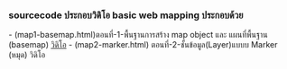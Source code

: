 <h3>sourcecode ประกอบวิดิโอ basic web mapping ประกอบด้วย</h3>
- (map1-basemap.html)ตอนที่-1-พื้นฐานการสร้าง map object และ แผนที่พื้นฐาน (basemap)
<a href='https://www.youtube.com/watch?v=Gudy2awDRHU' target='_blank'>วิดิโอ</a>
- (map2-marker.html) ตอนที่-2-ชั้นข้อมูล(Layer)แบบบ Marker (หมุด)
วิดิโอ